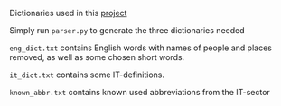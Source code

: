 Dictionaries used in this [project](https://github.com/sven2000-miun/doxygen)

Simply run `parser.py` to generate the three dictionaries needed

`eng_dict.txt` contains English words with names of people and places removed, as well as some
chosen short words.

`it_dict.txt` contains some IT-definitions.

`known_abbr.txt` contains known used abbreviations from the IT-sector
